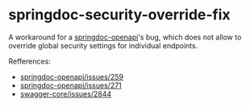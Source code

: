 # springdoc-security-override-fix

A workaround for a [springdoc-openapi](https://github.com/springdoc/springdoc-openapi)'s bug, which does not allow to override global security settings for individual endpoints. 

Refferences:
   - [springdoc-openapi/issues/259](https://github.com/springdoc/springdoc-openapi/issues/259)
   - [springdoc-openapi/issues/271](https://github.com/springdoc/springdoc-openapi/issues/271)
   - [swagger-core/issues/2844](https://github.com/swagger-api/swagger-core/issues/2844)